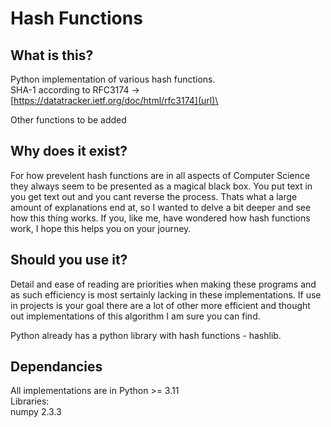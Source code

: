 # Hash Functions

## What is this?
Python implementation of various hash functions.\
SHA-1 according to RFC3174 -> [https://datatracker.ietf.org/doc/html/rfc3174](url)\

Other functions to be added

## Why does it exist?
For how prevelent hash functions are in all aspects of Computer Science they always seem to be presented as a magical black box.
You put text in you get text out and you cant reverse the process. Thats what a large amount of explanations end at, so I wanted to delve a bit deeper and see how this thing works. If you, like me, have wondered how hash functions work, I hope this helps you on your journey.

## Should you use it?
Detail and ease of reading are priorities when making these programs and as such efficiency is most sertainly lacking in these implementations.
If use in projects is your goal there are a lot of other more efficient and thought out implementations of this algorithm I am sure you can find.

Python already has a python library with hash functions - hashlib.

## Dependancies
All implementations are in Python >= 3.11\
Libraries:\
numpy 2.3.3
